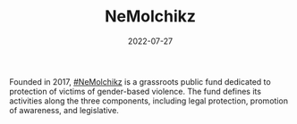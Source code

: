 ﻿---
title: "NeMolchikz"
linkTitle: "#NeMolchikz"
contributor: ["Aizada Arystanbek"]
date: 2022-07-27
countries: ["Kazakhstan"]
category: ["Local NGO"]
tags: ["gender NGO", "gender-based violence", "policy", "law"]
date_start: [2017]
date_end: []
data_type: ["qualitative", "news", "narratives", "testimonies"] 
language: ["Russian"]
updated: 2023-05-26
description: 
  #NeMolchikz is a grassroots public fund dedicated to protection of victims of gender-based violence.
---

Founded in 2017, [#NeMolchikz](https://nemolchi.kz/) is a grassroots public fund dedicated to protection of victims of gender-based violence. The fund defines its activities along the three components, including legal protection, promotion of awareness, and legislative.    
